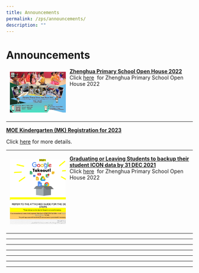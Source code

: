 ```yaml
---
title: Announcements
permalink: /zps/announcements/
description: ""
---
```

<a id="top"></a>
# Announcements

<img src="/images/Announcements/3cfa334ac_4979.jpeg" style="width:30%;float:left; padding:10px"> [**Zhenghua Primary School Open House 2022**](#top)<br> Click <a href="/images/Announcements/3cfa334ac_4979.jpeg" target="_blank">here</a>  for Zhenghua Primary School Open House 2022<br clear="left">


* * *

[**MOE Kindergarten (MK) Registration for 2023**](https://zhenghuapri.moe.edu.sg/zps/announcements#)

Click <a href="/zps/announcements/moe-kindergarten-mk-registration-for-2023/" target="_blank">here</a> for more details.


* * *

<img src="/images/Announcements/2b843754e_4977.png" style="width:30%;float:left; padding:10px"> [**Graduating or Leaving Students to backup their student ICON data by 31 DEC 2021**](#top)<br> Click <a href="/images/Announcements/3cfa334ac_4979.jpeg" target="_blank">here</a>  for Zhenghua Primary School Open House 2022<br clear="left">


* * *




* * *




* * *





* * *





* * *





* * *




* * *
